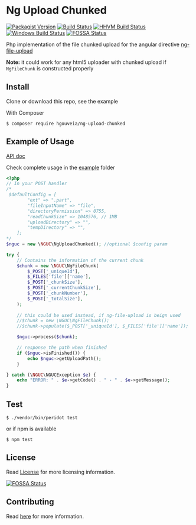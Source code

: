 # Ng Upload Chunked

[![Packagist Version](https://img.shields.io/packagist/v/hgouveia/ng-upload-chunked.svg?style=flat-square "Packagist Version")](https://packagist.org/packages/hgouveia/ng-upload-chunked)
[![Build Status](https://img.shields.io/travis/hgouveia/ng-upload-chunked/master.svg?style=flat-square "Build Status")](https://travis-ci.org/hgouveia/ng-upload-chunked)
[![HHVM Build Status](https://img.shields.io/badge/hhvm-tested-brightgreen.svg?style=flat-square "HHVM Build Status")](https://travis-ci.org/hgouveia/ng-upload-chunked)
[![Windows Build Status](https://img.shields.io/appveyor/ci/hgouveia/ng-upload-chunked/master.svg?label=windows&style=flat-square "Windows Build Status")](https://ci.appveyor.com/project/hgouveia/ng-upload-chunked)
[![FOSSA Status](https://app.fossa.io/api/projects/git%2Bgithub.com%2Fhgouveia%2Fng-upload-chunked.svg?type=shield)](https://app.fossa.io/projects/git%2Bgithub.com%2Fhgouveia%2Fng-upload-chunked?ref=badge_shield)


Php implementation of the file chunked upload for the angular directive [ng-file-upload](https://github.com/danialfarid/ng-file-upload)

**Note:** it could work for any html5 uploader with chunked upload if `NgFileChunk` is constructed properly 

## Install

Clone or download this repo, see the example

With Composer
```
$ composer require hgouveia/ng-upload-chunked
```

## Example of Usage

[API doc](API.md)

Check complete usage in the [example](example/) folder

```php
<?php
// In your POST handler
/*
 $defaultConfig = [
        "ext" => ".part",
        "fileInputName" => "file",
        "directoryPermission" => 0755,
        "readChunkSize" => 1048576, // 1MB
        "uploadDirectory" => "",
        "tempDirectory" => "",
    ];
*/
$nguc = new \NGUC\NgUploadChunked(); //optional $config param

try {
    // Contains the information of the current chunk
    $chunk = new \NGUC\NgFileChunk(
        $_POST['_uniqueId'],
        $_FILES['file']['name'],
        $_POST['_chunkSize'],
        $_POST['_currentChunkSize'],
        $_POST['_chunkNumber'],
        $_POST['_totalSize'],
    );
    
    // this could be used instead, if ng-file-upload is beign used
    //$chunk = new \NGUC\NgFileChunk();
    //$chunk->populate($_POST['_uniqueId'], $_FILES['file']['name']);

    $nguc->process($chunk);

    // response the path when finished
    if ($nguc->isFinished()) {
        echo $nguc->getUploadPath();
    }

} catch (\NGUC\NGUCException $e) {
    echo "ERROR: " . $e->getCode() . " - " . $e->getMessage();
}
```

## Test

```
$ ./vendor/bin/peridot test
```

or if npm is available

```
$ npm test
```

## License

Read [License](LICENSE) for more licensing information.


[![FOSSA Status](https://app.fossa.io/api/projects/git%2Bgithub.com%2Fhgouveia%2Fng-upload-chunked.svg?type=large)](https://app.fossa.io/projects/git%2Bgithub.com%2Fhgouveia%2Fng-upload-chunked?ref=badge_large)

## Contributing

Read [here](CONTRIBUTING.md) for more information.